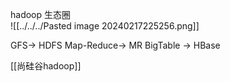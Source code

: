 
hadoop 生态圈  
![[../../../Pasted image 20240217225256.png]]

GFS-> HDFS
Map-Reduce-> MR
BigTable -> HBase


[[尚硅谷hadoop]]